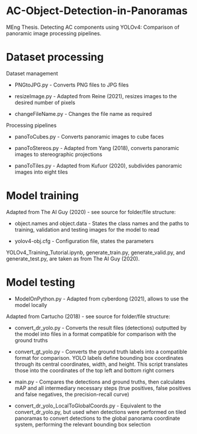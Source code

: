 # AC-Object-Detection-in-Panoramas
MEng Thesis. Detecting AC components using YOLOv4: Comparison of panoramic image processing pipelines.

# Dataset processing
Dataset management

  * PNGtoJPG.py - Converts PNG files to JPG files
  
  * resizeImage.py - Adapted from Reine (2021), resizes images to the desired number of pixels
  
  * changeFileName.py - Changes the file name as required

Processing pipelines

  * panoToCubes.py - Converts panoramic images to cube faces
  
  * panoToStereos.py - Adapted from Yang (2018), converts panoramic images to stereographic projections
  
  * panoToTiles.py - Adapted from Kufuor (2020), subdivides panoramic images into eight tiles

# Model training
Adapted from The AI Guy (2020) - see source for folder/file structure:

  * object.names and object.data - States the class names and the paths to training, validation and testing images for the model to read
  
  * yolov4-obj.cfg - Configuration file, states the parameters

YOLOv4_Training_Tutorial.ipynb, generate_train.py, generate_valid.py, and generate_test.py, are taken as from The AI Guy (2020).

# Model testing

  * ModelOnPython.py - Adapted from cyberdong (2021), allows to use the model locally
  
Adapted from Cartucho (2018) - see source for folder/file structure: 
  
  * convert_dr_yolo.py - Converts the result files (detections) outputted by the model into files in a format compatible for comparison with the ground truths
  
  * convert_gt_yolo.py - Converts the ground truth labels into a compatible format for comparison. YOLO labels define bounding box coordinates through its central coordinates, width, and height. This script translates those into the coordinates of the top left and bottom right corners
  
  * main.py - Compares the detections and ground truths, then calculates mAP and all intermediary necessary steps (true positives, false positives and false negatives, the precision-recall curve)
  
  * convert_dr_yolo_LocalToGlobalCoords.py - Equivalent to the convert_dr_yolo.py, but used when detections were performed on tiled panoramas to convert detections to the global panorama coordinate system, performing the relevant bounding box selection
